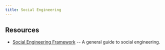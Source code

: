 ```yaml
---
title: Social Engineering
---
```


## Resources ##

* [Social Engineering Framework](https://www.social-engineer.org/framework/general-discussion/) -- A general guide to social engineering.
